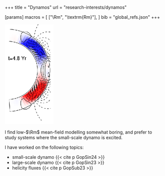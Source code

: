 +++
title = "Dynamos"
url = "research-interests/dynamos"

[params]
	macros = [
		["\\Rm", "\\textrm{Rm}"],
		]
	bib = "global_refs.json"
+++

![figure by Pipin et al.,2013](pipZhaSok13_fig_1_panel_1_3.png)

I find low-$\Rm$ mean-field modelling somewhat boring, and prefer to study systems where the small-scale dynamo is excited.

I have worked on the following topics:
- small-scale dynamo {{< cite p GopSin24 >}}
- large-scale dynamo {{< cite p GopSin23 >}}
- helicity fluxes {{< cite p GopSub23 >}}
